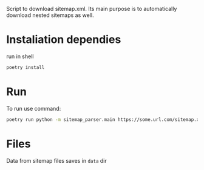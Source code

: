 Script to download sitemap.xml. Its main purpose is to automatically download nested sitemaps as well.

# Instaliation dependies
run in shell
```sh
poetry install
```

# Run
To run use command:
```sh
poetry run python -m sitemap_parser.main https://some.url.com/sitemap.xml
```

# Files
Data from sitemap files saves in `data` dir
